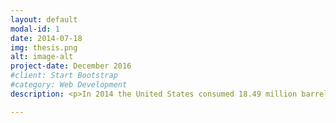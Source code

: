 ```yaml
---
layout: default
modal-id: 1
date: 2014-07-18
img: thesis.png
alt: image-alt
project-date: December 2016
#client: Start Bootstrap
#category: Web Development
description: <p>In 2014 the United States consumed 18.49 million barrels of oil a day, 70 percent of which was used in transportation. Reducing this dependence on fossil fuel technologies is critical to the nation's security, economic stability, and environmental stewardship. Oil is a politically volatile, increasingly scarce resource that releases greenhouse gases when combusted and, as a result, is not sustainable at its current rate of consumption.</p><p>Reactions in internal combustion and gas turbine engines operate at elevated temperatures and pressures, and are primarily driven by turbulent premixed and partially premixed combustion of hydrocarbon fuels.  Current estimates suggest there is nearly one passenger car per individual living in the United States.  This statistic excludes delivery, public transit, and emergency vehicles as well as air and water transport vehicles.  These vehicles use large-hydrocarbon liquid fuels such as gasoline, diesel, and jet fuel and will for the foreseeable future.</p><p>The turbulent flame speed is the rate at which a flame front propagates in an unburned turbulent fuel-air mixture.  This measure is important to the fidelity of combustion models used in engine design and provides a means of directly analyzing and comparing fuels.  However, turbulent flame speeds for most large-hydrocarbon fuels are not known. Thus, an accurate understanding of turbulent flame speeds is required to help overcome current challenges present in engine design.</p><p>An improved understanding of the turbulent combustion of large-hydrocarbon fuels used in transportation technologies is currently needed. This is motivated by the significance of the turbulent flame speeds in evaluating combustion models, and the ubiquity of large-hydrocarbon fuels. In my thesis I investigate the effects of local turbulent fluctuation on global combustion phenomenon such as the turbulent flame speed for these large-hydrocarbon fuels.</p><p><a href="http://hdl.handle.net/1957/60072">Access Full Text Here</a></p>

---
```

